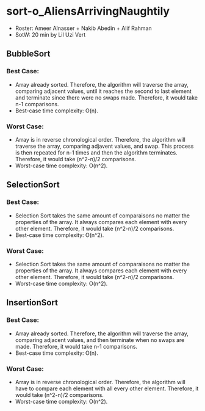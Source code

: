 # sort-o_AliensArrivingNaughtily
* Roster: Ameer Alnasser + Nakib Abedin + Alif Rahman
* SotW: 20 min by Lil Uzi Vert
## BubbleSort

### Best Case:
* Array already sorted. Therefore, the algorithm will traverse the array, comparing adjacent values, until it reaches the second to last element and terminate since there were no swaps made. Therefore, it would take n-1 comparisons.
* Best-case time complexity: O(n).
### Worst Case:
* Array is in reverse chronological order. Therefore, the algorithm will traverse the array, comparing adjavent values, and swap. This process is then repeated for n-1 times and then the algorithm terminates. Therefore, it would take (n^2-n)/2 comparisons.
* Worst-case time complexity: O(n^2).

## SelectionSort

### Best Case:
* Selection Sort takes the same amount of comparaisons no matter the properties of the array. It always compares each element with every other element. Therefore, it would take (n^2-n)/2 comparisons.
* Best-case time complexity: O(n^2).
### Worst Case:
* Selection Sort takes the same amount of comparaisons no matter the properties of the array. It always compares each element with every other element. Therefore, it would take (n^2-n)/2 comparisons.
* Worst-case time complexity: O(n^2).

## InsertionSort

### Best Case:
* Array already sorted. Therefore, the algorithm will traverse the array, comparing adjacent values, and then terminate when no swaps are made. Therefore, it would take n-1 comparisons.
* Best-case time complexity: O(n).
### Worst Case:
* Array is in reverse chronological order. Therefore, the algorithm will have to compare each element with all every other element. Therefore, it would take (n^2-n)/2 comparisons.
* Worst-case time complexity: O(n^2).
